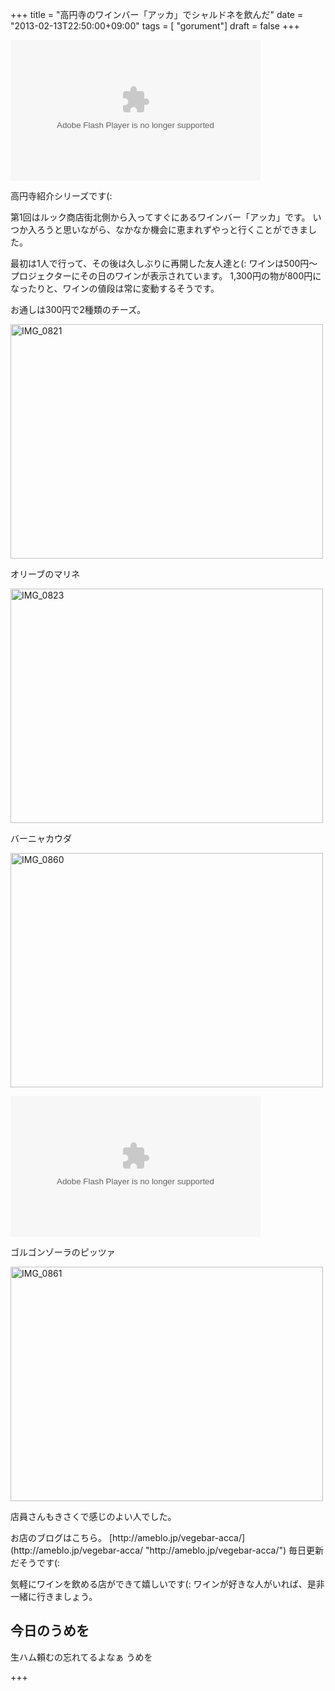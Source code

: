 +++
title =  "高円寺のワインバー「アッカ」でシャルドネを飲んだ"
date =  "2013-02-13T22:50:00+09:00"
tags = [ "gorument"]
draft = false
+++
<p><object type="application/x-shockwave-flash" width="400" height="225" data="http://www.flickr.com/apps/video/stewart.swf?v=109786" classid="clsid:D27CDB6E-AE6D-11cf-96B8-444553540000"> <param name="flashvars" value="intl_lang=en-us&photo_secret=42edb0fd6e&photo_id=8470915074"></param> <param name="movie" value="http://www.flickr.com/apps/video/stewart.swf?v=109786"></param> <param name="bgcolor" value="#000000"></param> <param name="allowFullScreen" value="true"></param><embed type="application/x-shockwave-flash" src="http://www.flickr.com/apps/video/stewart.swf?v=109786" bgcolor="#000000" allowfullscreen="true" flashvars="intl_lang=en-us&photo_secret=42edb0fd6e&photo_id=8470915074" height="225" width="400"></embed></object></p>

<p>高円寺紹介シリーズです(:</p>

<p>第1回はルック商店街北側から入ってすぐにあるワインバー「アッカ」です。
いつか入ろうと思いながら、なかなか機会に恵まれずやっと行くことができました。</p>

<p>最初は1人で行って、その後は久しぶりに再開した友人達と(:
<!--more-->
ワインは500円〜 プロジェクターにその日のワインが表示されています。
1,300円の物が800円になったりと、ワインの値段は常に変動するそうです。</p>

<p>お通しは300円で2種類のチーズ。</p>

<p><a href="http://www.flickr.com/photos/68742489@N02/8461568780/" title="IMG_0821 by umeyuki1326, on Flickr"><img src="http://farm9.staticflickr.com/8230/8461568780_d08d30064d.jpg" width="500" height="375" alt="IMG_0821"></a></p>

<p>オリーブのマリネ</p>

<p><a href="http://www.flickr.com/photos/68742489@N02/8460468225/" title="IMG_0823 by umeyuki1326, on Flickr"><img src="http://farm9.staticflickr.com/8086/8460468225_2cf87d2b21.jpg" width="500" height="375" alt="IMG_0823"></a></p>

<p>バーニャカウダ</p>

<p><a href="http://www.flickr.com/photos/68742489@N02/8470886870/" title="IMG_0860 by umeyuki1326, on Flickr"><img src="http://farm9.staticflickr.com/8384/8470886870_2a07f43a8a.jpg" width="500" height="375" alt="IMG_0860"></a></p>

<p><object type="application/x-shockwave-flash" width="400" height="225" data="http://www.flickr.com/apps/video/stewart.swf?v=109786" classid="clsid:D27CDB6E-AE6D-11cf-96B8-444553540000"> <param name="flashvars" value="intl_lang=en-us&photo_secret=edb0734b17&photo_id=8470915538"></param> <param name="movie" value="http://www.flickr.com/apps/video/stewart.swf?v=109786"></param> <param name="bgcolor" value="#000000"></param> <param name="allowFullScreen" value="true"></param><embed type="application/x-shockwave-flash" src="http://www.flickr.com/apps/video/stewart.swf?v=109786" bgcolor="#000000" allowfullscreen="true" flashvars="intl_lang=en-us&photo_secret=edb0734b17&photo_id=8470915538" height="225" width="400"></embed></object></p>

<p>ゴルゴンゾーラのピッツァ</p>

<p><a href="http://www.flickr.com/photos/68742489@N02/8469793407/" title="IMG_0861 by umeyuki1326, on Flickr"><img src="http://farm9.staticflickr.com/8235/8469793407_ddcb8b6c0f.jpg" width="500" height="375" alt="IMG_0861"></a></p>

<p>店員さんもきさくで感じのよい人でした。</p>

<p>お店のブログはこちら。
[http://ameblo.jp/vegebar-acca/](http://ameblo.jp/vegebar-acca/ "http://ameblo.jp/vegebar-acca/")
毎日更新だそうです(:</p>

<p>気軽にワインを飲める店ができて嬉しいです(:
ワインが好きな人がいれば、是非一緒に行きましょう。</p>

## 今日のうめを

<div id="summary">
生ハム頼むの忘れてるよなぁ うめを
</div>

+++
